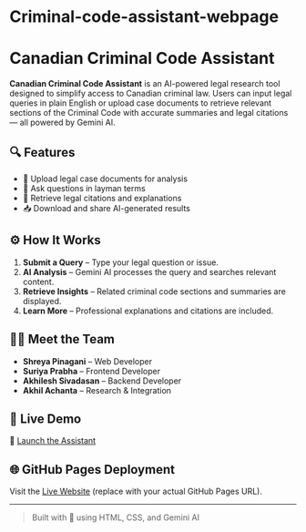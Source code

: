 # Criminal-code-assistant-webpage
# Canadian Criminal Code Assistant

**Canadian Criminal Code Assistant** is an AI-powered legal research tool designed to simplify access to Canadian criminal law. Users can input legal queries in plain English or upload case documents to retrieve relevant sections of the Criminal Code with accurate summaries and legal citations — all powered by Gemini AI.

## 🔍 Features

- 📄 Upload legal case documents for analysis  
- 💬 Ask questions in layman terms  
- 🔎 Retrieve legal citations and explanations  
- 📥 Download and share AI-generated results

## ⚙️ How It Works

1. **Submit a Query** – Type your legal question or issue.
2. **AI Analysis** – Gemini AI processes the query and searches relevant content.
3. **Retrieve Insights** – Related criminal code sections and summaries are displayed.
4. **Learn More** – Professional explanations and citations are included.

## 👩‍💻 Meet the Team

- **Shreya Pinagani** – Web Developer  
- **Suriya Prabha** – Frontend Developer  
- **Akhilesh Sivadasan** – Backend Developer  
- **Akhil Achanta** – Research & Integration

## 🚀 Live Demo

🔗 [Launch the Assistant](https://codeassistant1.streamlit.app/)

## 🌐 GitHub Pages Deployment

Visit the [Live Website](https://yourusername.github.io/criminal-code-assistant/) (replace with your actual GitHub Pages URL).

---

> Built with 💙 using HTML, CSS, and Gemini AI
